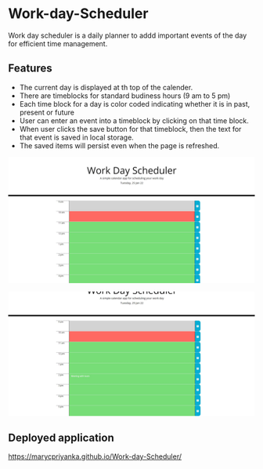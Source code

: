 # Work-day-Scheduler
Work day scheduler is a daily planner to addd important events of the day for efficient time management.

## Features
- The current day is displayed at th top of the calender.
- There are timeblocks for standard budiness hours (9 am to 5 pm)
- Each time block for a day is color coded indicating whether it is in past, present or future
- User can enter an event into a timeblock by clicking on that time block.
- When user clicks the save button for that timeblock, then the text for that event is saved in local storage.
- The saved items will persist even when the page is refreshed.

![screenshot1](https://github.com/marycpriyanka/Work-day-Scheduler/blob/main/assets/images/screenshots/screenshot1.JPG)




![screenshot2](https://github.com/marycpriyanka/Work-day-Scheduler/blob/main/assets/images/screenshots/screenshot2.JPG)

## Deployed application
https://marycpriyanka.github.io/Work-day-Scheduler/


